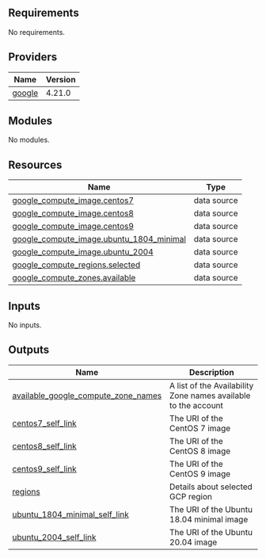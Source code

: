 ## Requirements

No requirements.

## Providers

| Name | Version |
|------|---------|
| <a name="provider_google"></a> [google](#provider\_google) | 4.21.0 |

## Modules

No modules.

## Resources

| Name | Type |
|------|------|
| [google_compute_image.centos7](https://registry.terraform.io/providers/hashicorp/google/latest/docs/data-sources/compute_image) | data source |
| [google_compute_image.centos8](https://registry.terraform.io/providers/hashicorp/google/latest/docs/data-sources/compute_image) | data source |
| [google_compute_image.centos9](https://registry.terraform.io/providers/hashicorp/google/latest/docs/data-sources/compute_image) | data source |
| [google_compute_image.ubuntu_1804_minimal](https://registry.terraform.io/providers/hashicorp/google/latest/docs/data-sources/compute_image) | data source |
| [google_compute_image.ubuntu_2004](https://registry.terraform.io/providers/hashicorp/google/latest/docs/data-sources/compute_image) | data source |
| [google_compute_regions.selected](https://registry.terraform.io/providers/hashicorp/google/latest/docs/data-sources/compute_regions) | data source |
| [google_compute_zones.available](https://registry.terraform.io/providers/hashicorp/google/latest/docs/data-sources/compute_zones) | data source |

## Inputs

No inputs.

## Outputs

| Name | Description |
|------|-------------|
| <a name="output_available_google_compute_zone_names"></a> [available\_google\_compute\_zone\_names](#output\_available\_google\_compute\_zone\_names) | A list of the Availability Zone names available to the account |
| <a name="output_centos7_self_link"></a> [centos7\_self\_link](#output\_centos7\_self\_link) | The URI of the CentOS 7 image |
| <a name="output_centos8_self_link"></a> [centos8\_self\_link](#output\_centos8\_self\_link) | The URI of the CentOS 8 image |
| <a name="output_centos9_self_link"></a> [centos9\_self\_link](#output\_centos9\_self\_link) | The URI of the CentOS 9 image |
| <a name="output_regions"></a> [regions](#output\_regions) | Details about selected GCP region |
| <a name="output_ubuntu_1804_minimal_self_link"></a> [ubuntu\_1804\_minimal\_self\_link](#output\_ubuntu\_1804\_minimal\_self\_link) | The URI of the Ubuntu 18.04 minimal image |
| <a name="output_ubuntu_2004_self_link"></a> [ubuntu\_2004\_self\_link](#output\_ubuntu\_2004\_self\_link) | The URI of the Ubuntu 20.04 image |
